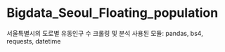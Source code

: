 # Bigdata_Seoul_Floating_population
서울특별시의 도로별 유동인구 수 크롤링 및 분석
사용된 모듈: pandas, bs4, requests, datetime
